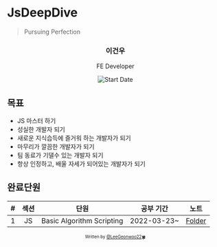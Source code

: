 # JsDeepDive

> Pursuing Perfection

<div align="center">

<h3> 이건우 </h3>
<p> FE Developer</p>

![Start Date](https://img.shields.io/badge/Start%20Date-2022--03--23-23d16b.svg)

</div>

## 목표

- JS 마스터 하기
- 성실한 개발자 되기
- 새로운 지식습득에 즐거워 하는 개발자가 되기
- 마무리가 깔끔한 개발자가 되기
- 팀 동료가 기댈수 있는 개발자 되기
- 항상 인정하고, 배울 자세가 되어있는 개발자가 되기 

## 완료단원

| # | 섹션 | 단원 | 공부 기간 | 노트 |
| :--: | :--: | :-----: | :---------------: | :-------: |
| 1 | JS | Basic Algorithm Scripting | 2022-03-23~ | [Folder]() |

<div align="center">

<sub><sup>Written by <a href="https://github.com/LeeGeonwoo22">@LeeGeonwoo22</a></sup></sub><small>🍀</small>

</div>
